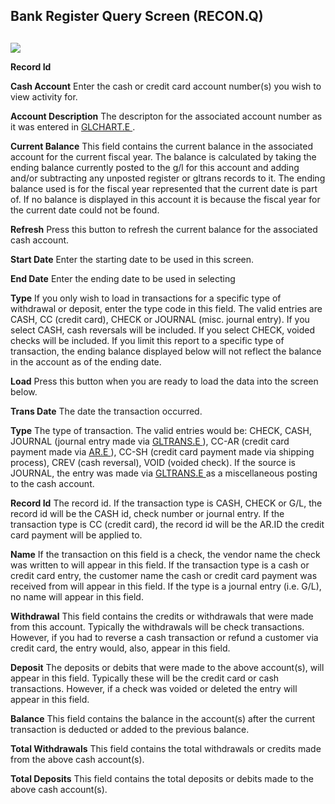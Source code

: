 ##  Bank Register Query Screen (RECON.Q)

<PageHeader />

##

![](images/RECON-Q-1.jpg)

**Record Id**  
  
**Cash Account** Enter the cash or credit card account number(s) you wish to
view activity for.  
  
**Account Description** The descripton for the associated account number as it was entered in [ GLCHART.E ](../../../../../rover/AP-OVERVIEW/AP-ENTRY/AP-E/CHECKS-E/AP-CONTROL/GLCHART-E) .   
  
**Current Balance** This field contains the current balance in the associated
account for the current fiscal year. The balance is calculated by taking the
ending balance currently posted to the g/l for this account and adding and/or
subtracting any unposted register or gltrans records to it. The ending balance
used is for the fiscal year represented that the current date is part of. If
no balance is displayed in this account it is because the fiscal year for the
current date could not be found.  
  
**Refresh** Press this button to refresh the current balance for the
associated cash account.  
  
**Start Date** Enter the starting date to be used in this screen.  
  
**End Date** Enter the ending date to be used in selecting  
  
**Type** If you only wish to load in transactions for a specific type of
withdrawal or deposit, enter the type code in this field. The valid entries
are CASH, CC (credit card), CHECK or JOURNAL (misc. journal entry). If you
select CASH, cash reversals will be included. If you select CHECK, voided
checks will be included. If you limit this report to a specific type of
transaction, the ending balance displayed below will not reflect the balance
in the account as of the ending date.  
  
**Load** Press this button when you are ready to load the data into the screen
below.  
  
**Trans Date** The date the transaction occurred.  
  
**Type** The type of transaction. The valid entries would be: CHECK, CASH, JOURNAL (journal entry made via [ GLTRANS.E ](../../../../../rover/AP-OVERVIEW/AP-ENTRY/ACCT-CONTROL/ACCT-CONTROL-1/ar-e/AR-E-1/CASH-E/recon-e/RECON-E-4/GLTRANS-E) ), CC-AR (credit card payment made via [ AR.E ](../../../../../rover/AP-OVERVIEW/AP-ENTRY/ACCT-CONTROL/ACCT-CONTROL-3/AR-E) ), CC-SH (credit card payment made via shipping process), CREV (cash reversal), VOID (voided check). If the source is JOURNAL, the entry was made via [ GLTRANS.E ](../../../../../rover/AP-OVERVIEW/AP-ENTRY/ACCT-CONTROL/ACCT-CONTROL-1/ar-e/AR-E-1/CASH-E/recon-e/RECON-E-4/GLTRANS-E) as a miscellaneous posting to the cash account.   
  
**Record Id** The record id. If the transaction type is CASH, CHECK or G/L,
the record id will be the CASH id, check number or journal entry. If the
transaction type is CC (credit card), the record id will be the AR.ID the
credit card payment will be applied to.  
  
**Name** If the transaction on this field is a check, the vendor name the
check was written to will appear in this field. If the transaction type is a
cash or credit card entry, the customer name the cash or credit card payment
was received from will appear in this field. If the type is a journal entry
(i.e. G/L), no name will appear in this field.  
  
**Withdrawal** This field contains the credits or withdrawals that were made
from this account. Typically the withdrawals will be check transactions.
However, if you had to reverse a cash transaction or refund a customer via
credit card, the entry would, also, appear in this field.  
  
**Deposit** The deposits or debits that were made to the above account(s),
will appear in this field. Typically these will be the credit card or cash
transactions. However, if a check was voided or deleted the entry will appear
in this field.  
  
**Balance** This field contains the balance in the account(s) after the
current transaction is deducted or added to the previous balance.  
  
**Total Withdrawals** This field contains the total withdrawals or credits
made from the above cash account(s).  
  
**Total Deposits** This field contains the total deposits or debits made to
the above cash account(s).  
  
  
<badge text= "Version 8.10.57" vertical="middle" />

<PageFooter />